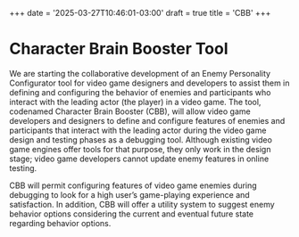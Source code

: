 +++
date = '2025-03-27T10:46:01-03:00'
draft = true
title = 'CBB'
+++

# Character Brain Booster Tool
We are starting the collaborative development of an Enemy Personality Configurator tool for video game designers and developers to assist them in defining and configuring the behavior of enemies and participants who interact with the leading actor (the player) in a video game. The tool, codenamed Character Brain Booster (CBB), will allow video game developers and designers to define and configure features of enemies and participants that interact with the leading actor during the video game design and testing phases as a debugging tool. Although existing video game engines offer tools for that purpose, they only work in the design stage; video game developers cannot update enemy features in online testing. 



CBB will permit configuring features of video game enemies during debugging to look for a high user’s game-playing experience and satisfaction. In addition, CBB will offer a utility system to suggest enemy behavior options considering the current and eventual future state regarding behavior options.